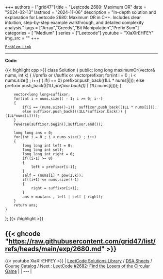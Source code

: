 
+++
authors = ["grid47"]
title = "Leetcode 2680: Maximum OR"
date = "2024-02-13"
lastmod = "2024-11-06"
description = "In-depth solution and explanation for Leetcode 2680: Maximum OR in C++. Includes clear intuition, step-by-step example walkthrough, and detailed complexity analysis."
tags = ["Array","Greedy","Bit Manipulation","Prefix Sum"]
categories = [
    "Medium"
]
series = ["Leetcode"]
youtube = "XiaXIrEHFEY"
img_src = ""
+++



[`Problem Link`](https://leetcode.com/problems/maximum-or/description/)

---
**Code:**

{{< highlight cpp >}}
class Solution {
public:
    long long maximumOr(vector<int>& nums, int k) 
    {
        //prefix or
        //suffix or
        vector<long long>prefixor;
        for(int i = 0 ; i < nums.size() ; i++)
        {
            if(i == 0) prefixor.push_back((1LL * nums[i]));
            else prefixor.push_back(((1LL*prefixor.back()) | (1LL*nums[i])));
        }    

        vector<long long>suffixor;
        for(int i = nums.size() - 1; i >= 0; i--)
        {
            if(i == (nums.size()-1))  suffixor.push_back((1LL * nums[i]));
            else suffixor.push_back(((1LL*suffixor.back()) | (1LL*nums[i])));
        }
        reverse(suffixor.begin(),suffixor.end());

        long long ans = 0;
        for(int i = 0 ; i < nums.size() ; i++)
        { 
            long long int left = 0;
            long long int self;
            long long int right = 0;
            if((i-1) >= 0)
            {
                left = prefixor[i-1];
            }
            self = (nums[i] * pow(2,k));
            if((i+1) <= nums.size()-1)
            {
                right = suffixor[i+1];
            }
            ans = max(ans , left | self | right);
        }
        return ans;
    }
};
{{< /highlight >}}

{{< ghcode "https://raw.githubusercontent.com/grid47/list/refs/heads/main/exp/2680.md" >}}
---
{{< youtube XiaXIrEHFEY >}}
| [LeetCode Solutions Library](https://grid47.xyz/leetcode/) / [DSA Sheets](https://grid47.xyz/sheets/) / [Course Catalog](https://grid47.xyz/courses/) / Next : [LeetCode #2682: Find the Losers of the Circular Game](https://grid47.xyz/leetcode/solution-2682-find-the-losers-of-the-circular-game/) |
| --- |

